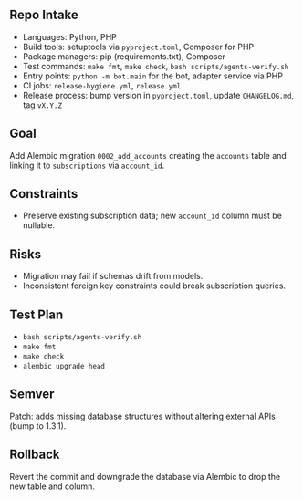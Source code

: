 ## Repo Intake
- Languages: Python, PHP
- Build tools: setuptools via `pyproject.toml`, Composer for PHP
- Package managers: pip (requirements.txt), Composer
- Test commands: `make fmt`, `make check`, `bash scripts/agents-verify.sh`
- Entry points: `python -m bot.main` for the bot, adapter service via PHP
- CI jobs: `release-hygiene.yml`, `release.yml`
- Release process: bump version in `pyproject.toml`, update `CHANGELOG.md`, tag `vX.Y.Z`

## Goal
Add Alembic migration `0002_add_accounts` creating the `accounts` table and linking it to `subscriptions` via `account_id`.

## Constraints
- Preserve existing subscription data; new `account_id` column must be nullable.

## Risks
- Migration may fail if schemas drift from models.
- Inconsistent foreign key constraints could break subscription queries.

## Test Plan
- `bash scripts/agents-verify.sh`
- `make fmt`
- `make check`
- `alembic upgrade head`

## Semver
Patch: adds missing database structures without altering external APIs (bump to 1.3.1).

## Rollback
Revert the commit and downgrade the database via Alembic to drop the new table and column.
